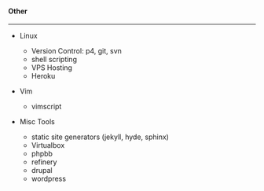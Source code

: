 
#### Other
--------------

- Linux
    - Version Control: p4, git, svn
    - shell scripting
    - VPS Hosting
    - Heroku

- Vim
    - vimscript <span class="minor"></span>

- Misc Tools
    - static site generators (jekyll, hyde, sphinx)
    - Virtualbox
    - phpbb
    - refinery <span class="minor"></span>
    - drupal <span class="minor"></span>
    - wordpress <span class="minor"></span>
